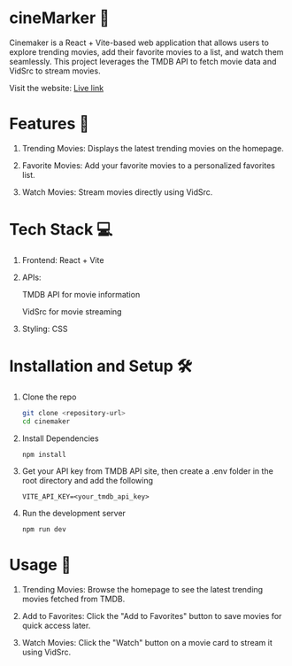 # cineMarker 🎥

Cinemaker is a React + Vite-based web application that allows users to explore trending movies, add their favorite movies to a list, and watch them seamlessly. This project leverages the TMDB API to fetch movie data and VidSrc to stream movies.

Visit the website: [Live link](cine-marker.vercel.app)

# Features 🚀

1. Trending Movies: Displays the latest trending movies on the homepage.

2. Favorite Movies: Add your favorite movies to a personalized favorites list.

3. Watch Movies: Stream movies directly using VidSrc.

# Tech Stack 💻
1. Frontend: React + Vite

2. APIs:

    TMDB API for movie information

    VidSrc for movie streaming

3. Styling: CSS

# Installation and Setup 🛠️

1. Clone the repo

   ``` bash
   git clone <repository-url>
   cd cinemaker

   ```

2. Install Dependencies

   ``` bash
   npm install
   ```

3. Get your API key from TMDB API site, then create a .env folder in the root directory and add the following
   ``` .env
   VITE_API_KEY=<your_tmdb_api_key>
   ```

4. Run the development server
   ``` bash
   npm run dev
   ```

# Usage 📖
1. Trending Movies:
  Browse the homepage to see the latest trending movies fetched from TMDB.

2. Add to Favorites:
  Click the "Add to Favorites" button to save movies for quick access later.

3. Watch Movies:
   Click the "Watch" button on a movie card to stream it using VidSrc.
